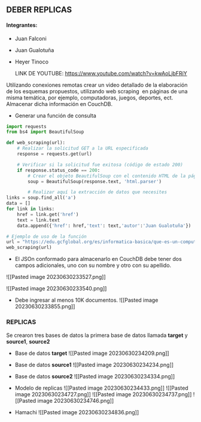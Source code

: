 ## DEBER REPLICAS
#### Integrantes:
- Juan Falconi
- Juan Gualotuña
- Heyer Tinoco

  LINK DE YOUTUBE: https://www.youtube.com/watch?v=kwAoLjbFRiY

Utilizando conexiones remotas crear un video detallado de la elaboración de los esquemas propuestos, utilizando web scraping  en páginas de una misma temática, por ejemplo, computadoras, juegos, deportes, ect. Almacenar dicha información en CouchDB.

* Generar una función de consulta
``` python
import requests
from bs4 import BeautifulSoup

def web_scraping(url):
    # Realizar la solicitud GET a la URL especificada
    response = requests.get(url)

    # Verificar si la solicitud fue exitosa (código de estado 200)
    if response.status_code == 200:
        # Crear el objeto BeautifulSoup con el contenido HTML de la página
        soup = BeautifulSoup(response.text, 'html.parser')

        # Realizar aquí la extracción de datos que necesites
links = soup.find_all('a')
data = []
for link in links:
	href = link.get('href')
	text = link.text
	data.append({'href': href,'text': text,'autor':'Juan Gualotuña'})

# Ejemplo de uso de la función
url = "https://edu.gcfglobal.org/es/informatica-basica/que-es-un-computador/1/"
web_scraping(url)

```


* El JSOn conformado para almacenarlo en CouchDB debe tener dos campos adicionales, uno con su nombre y otro con su apellido.

![[Pasted image 20230630233527.png]]

![[Pasted image 20230630233540.png]]

- Debe ingresar al menos 10K documentos.
![[Pasted image 20230630233855.png]]

### REPLICAS

Se crearon tres bases de datos la primera base de datos llamada **target** y **source1**, **source2** 

* Base de datos **target**
![[Pasted image 20230630234209.png]]
* Base de datos **source1**
![[Pasted image 20230630234234.png]]
* Base de datos **source2**
![[Pasted image 20230630234334.png]]
* Modelo de replicas
![[Pasted image 20230630234433.png]]
![[Pasted image 20230630234727.png]]
![[Pasted image 20230630234737.png]]
![[Pasted image 20230630234746.png]]

* Hamachi
![[Pasted image 20230630234836.png]]
